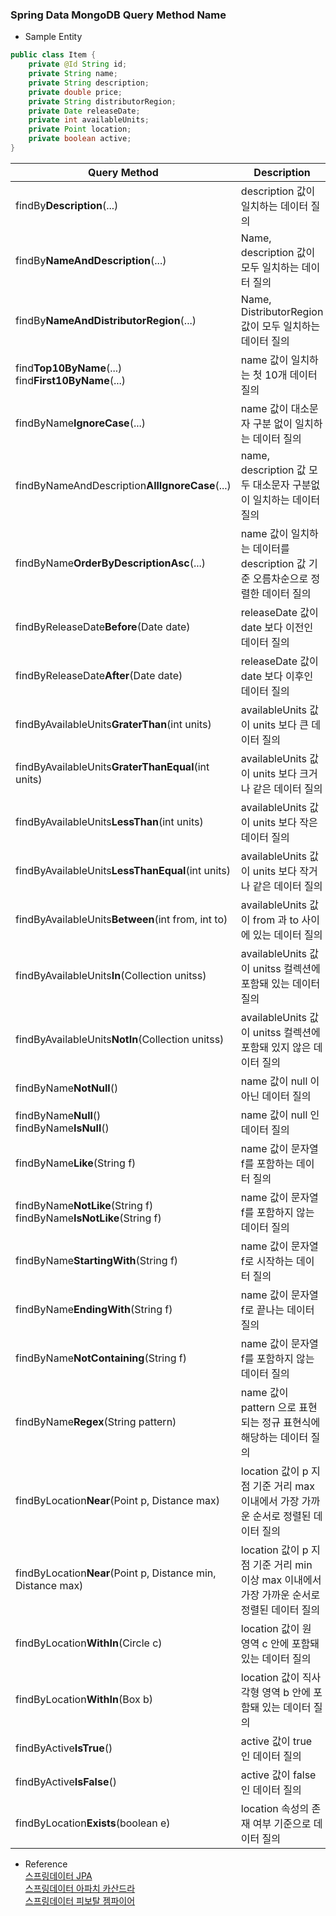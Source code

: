 ### Spring Data MongoDB Query Method Name

- Sample Entity
```java
public class Item {
    private @Id String id;
    private String name;
    private String description;
    private double price;
    private String distributorRegion;
    private Date releaseDate;
    private int availableUnits;
    private Point location;
    private boolean active;   
}
```


|Query Method| Description|
|---|---|
|findBy**Description**(...)|description 값이 일치하는 데이터 질의|
|findBy**NameAndDescription**(...)|Name, description 값이 모두 일치하는 데이터 질의|
|findBy**NameAndDistributorRegion**(...)|Name, DistributorRegion 값이 모두 일치하는 데이터 질의|
|find**Top10ByName**(...) <br> find**First10ByName**(...)|name 값이 일치하는 첫 10개 데이터 질의|
|findByName**IgnoreCase**(...)|name 값이 대소문자 구분 없이 일치하는 데이터 질의|
|findByNameAndDescription**AllIgnoreCase**(...)|name, description 값 모두 대소문자 구분없이 일치하는 데이터 질의|
|findByName**OrderByDescriptionAsc**(...)|name 값이 일치하는 데이터를 description 값 기준 오름차순으로 정렬한 데이터 질의|
|findByReleaseDate**Before**(Date date)|releaseDate 값이 date 보다 이전인 데이터 질의|
|findByReleaseDate**After**(Date date)|releaseDate 값이 date 보다 이후인 데이터 질의|
|findByAvailableUnits**GraterThan**(int units)|availableUnits 값이 units 보다 큰 데이터 질의|
|findByAvailableUnits**GraterThanEqual**(int units)|availableUnits 값이 units 보다 크거나 같은 데이터 질의|
|findByAvailableUnits**LessThan**(int units)|availableUnits 값이 units 보다 작은 데이터 질의|
|findByAvailableUnits**LessThanEqual**(int units)|availableUnits 값이 units 보다 작거나 같은 데이터 질의|
|findByAvailableUnits**Between**(int from, int to)|availableUnits 값이 from 과 to 사이에 있는 데이터 질의|
|findByAvailableUnits**In**(Collection unitss)|availableUnits 값이 unitss 컬렉션에 포함돼 있는 데이터 질의|
|findByAvailableUnits**NotIn**(Collection unitss)|availableUnits 값이 unitss 컬렉션에 포함돼 있지 않은 데이터 질의|
|findByName**NotNull**()|name 값이 null 이 아닌 데이터 질의|
|findByName**Null**()<br>findByName**IsNull**()|name 값이 null 인 데이터 질의|
|findByName**Like**(String f)|name 값이 문자열 f를 포함하는 데이터 질의|
|findByName**NotLike**(String f)<br>findByName**IsNotLike**(String f)|name 값이 문자열 f를 포함하지 않는 데이터 질의|
|findByName**StartingWith**(String f)|name 값이 문자열 f로 시작하는 데이터 질의|
|findByName**EndingWith**(String f)|name 값이 문자열 f로 끝나는 데이터 질의|
|findByName**NotContaining**(String f)|name 값이 문자열 f를 포함하지 않는 데이터 질의|
|findByName**Regex**(String pattern)|name 값이 pattern 으로 표현되는 정규 표현식에 해당하는 데이터 질의|
|findByLocation**Near**(Point p, Distance max)|location 값이 p 지점 기준 거리 max 이내에서 가장 가까운 순서로 정렬된 데이터 질의|
|findByLocation**Near**(Point p, Distance min, Distance max)|location 값이 p 지점 기준 거리 min 이상 max 이내에서 가장 가까운 순서로 정렬된 데이터 질의|
|findByLocation**WithIn**(Circle c)|location 값이 원 영역 c 안에 포함돼 있는 데이터 질의|
|findByLocation**WithIn**(Box b)|location 값이 직사각형 영역 b 안에 포함돼 있는 데이터 질의|
|findByActive**IsTrue**()|active 값이 true 인 데이터 질의|
|findByActive**IsFalse**()|active 값이 false 인 데이터 질의|
|findByLocation**Exists**(boolean e)|location 속성의 존재 여부 기준으로 데이터 질의|

- Reference  
[스프링데이터 JPA](https://docs.spring.io/spring-data/jpa/docs/current/reference/html/#repository-query-keywords)  
[스프링데이터 아파치 카산드라](https://docs.spring.io/spring-data/cassandra/docs/current/reference/html/#repository-query-keywords)  
[스프링데이터 피보탈 젬파이어](https://docs.spring.io/spring-data/gemfire/docs/current/reference/html/#repository-query-keywords)

